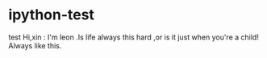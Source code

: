 # ipython-test
test
Hi,xin :
 I'm leon .Is life always this hard ,or is it just when you're a child!
 Always like this.
